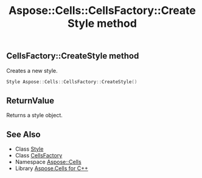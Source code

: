 ﻿---
title: Aspose::Cells::CellsFactory::CreateStyle method
linktitle: CreateStyle
second_title: Aspose.Cells for C++ API Reference
description: 'Aspose::Cells::CellsFactory::CreateStyle method. Creates a new style in C++.'
type: docs
weight: 600
url: /cpp/aspose.cells/cellsfactory/createstyle/
---
## CellsFactory::CreateStyle method


Creates a new style.

```cpp
Style Aspose::Cells::CellsFactory::CreateStyle()
```


## ReturnValue

Returns a style object.

## See Also

* Class [Style](../../style/)
* Class [CellsFactory](../)
* Namespace [Aspose::Cells](../../)
* Library [Aspose.Cells for C++](../../../)
